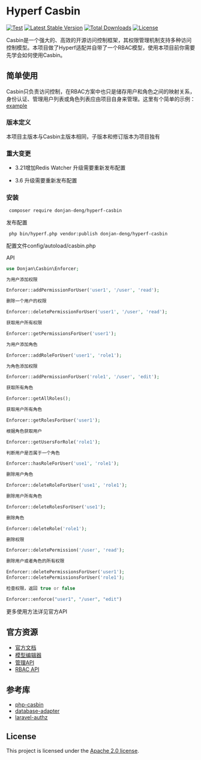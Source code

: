 # Hyperf Casbin

[![Test](https://github.com/donjan-deng/hyperf-casbin/actions/workflows/test.yml/badge.svg)](https://github.com/donjan-deng/hyperf-casbin/actions/workflows/test.yml)
[![Latest Stable Version](https://poser.pugx.org/donjan-deng/hyperf-casbin/v/stable)](https://packagist.org/packages/donjan-deng/hyperf-casbin)
[![Total Downloads](https://poser.pugx.org/donjan-deng/hyperf-casbin/downloads)](https://packagist.org/packages/donjan-deng/hyperf-casbin)
[![License](https://poser.pugx.org/donjan-deng/hyperf-casbin/license)](https://github.com/php-casbin/laravel-authz/blob/master/LICENSE)

Casbin是一个强大的、高效的开源访问控制框架，其权限管理机制支持多种访问控制模型。本项目做了Hyperf适配并自带了一个RBAC模型，使用本项目前你需要先学会如何使用Casbin。

## 简单使用

Casbin只负责访问控制，在RBAC方案中也只是储存用户和角色之间的映射关系，身份认证、管理用户列表或角色列表应由项目自身来管理。这里有个简单的示例：[example](https://github.com/donjan-deng/hyperf-casbin-example)

### 版本定义

本项目主版本与Casbin主版本相同，子版本和修订版本为项目独有

### 重大变更

+ 3.21增加Redis Watcher 升级需要重新发布配置

+ 3.6 升级需要重新发布配置

### 安装

 ```
  composer require donjan-deng/hyperf-casbin
 ```

发布配置

```
 php bin/hyperf.php vendor:publish donjan-deng/hyperf-casbin
```

配置文件config/autoload/casbin.php

API

```php
use Donjan\Casbin\Enforcer;

为用户添加权限

Enforcer::addPermissionForUser('user1', '/user', 'read');

删除一个用户的权限

Enforcer::deletePermissionForUser('user1', '/user', 'read');

获取用户所有权限

Enforcer::getPermissionsForUser('user1'); 

为用户添加角色

Enforcer::addRoleForUser('user1', 'role1');

为角色添加权限

Enforcer::addPermissionForUser('role1', '/user', 'edit');

获取所有角色

Enforcer::getAllRoles();

获取用户所有角色

Enforcer::getRolesForUser('user1');

根据角色获取用户

Enforcer::getUsersForRole('role1');

判断用户是否属于一个角色

Enforcer::hasRoleForUser('use1', 'role1');

删除用户角色

Enforcer::deleteRoleForUser('use1', 'role1');

删除用户所有角色

Enforcer::deleteRolesForUser('use1');

删除角色

Enforcer::deleteRole('role1');

删除权限

Enforcer::deletePermission('/user', 'read');

删除用户或者角色的所有权限

Enforcer::deletePermissionsForUser('user1');
Enforcer::deletePermissionsForUser('role1');

检查权限，返回 true or false

Enforcer::enforce("user1", "/user", "edit")

```
更多使用方法详见官方API

## 官方资源

* [官方文档](https://casbin.org/docs/zh-CN/overview)
* [模型编辑器](https://casbin.org/zh-CN/editor)
* [管理API](https://casbin.org/docs/zh-CN/management-api)
* [RBAC API](https://casbin.org/docs/zh-CN/rbac-api)

## 参考库

* [php-casbin](https://github.com/php-casbin/php-casbin)
* [database-adapter](https://github.com/php-casbin/database-adapter)
* [laravel-authz](https://github.com/php-casbin/laravel-authz)

## License

This project is licensed under the [Apache 2.0 license](LICENSE).
